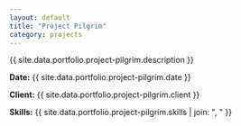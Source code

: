 ```yaml
---
layout: default
title: "Project Pilgrim"
category: projects
---
```


{{ site.data.portfolio.project-pilgrim.description }}

**Date:** {{ site.data.portfolio.project-pilgrim.date }}

**Client:** {{ site.data.portfolio.project-pilgrim.client }}

**Skills:** {{ site.data.portfolio.project-pilgrim.skills | join: ", " }}
